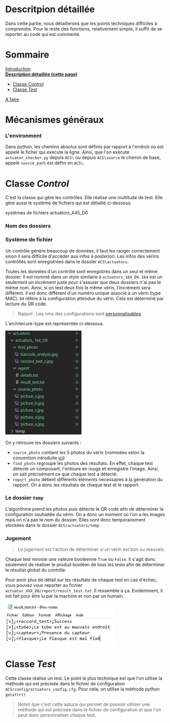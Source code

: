# Descritpion détaillée
Dans cette partie, nous détaillerons que les points techniques difficiles à comprendre. Pour le reste des fonctions, relativement simple, il suffit de se reporter au code qui est commenté.

# Sommaire
[Introduction]()  
[**Description détaillée  (cette page)**](detailed_description.md)  
* [Classe _Control_]()
* [Classe _Test_]()  

[A faire](todo.md)

# Mécanismes généraux
### L'environment
Dans python, les chemins absolus sont définis par rapport à l'endroit où est appelé le ficher qui execute la ligne. Ainsi, que l'on exécute `actuator_checker.py` depuis `ACS\` ou depuis `ACS\source` le chemin de base, appelé `source_path` est défini en `ACS\`.  

# Classe _Control_
C'est la classe qui gère les contrôles. Elle réalise une multitude de test. Elle gère aussi le système de fichiers qui est détaillé ci-dessous.

systèmes de fichiers actuators_445_D0
### Nom des dossiers



### Système de fichier
Un contrôle génère beaucoup de données, il faut les ranger correctement sinon il sera difficile d'accéder aux infos à posteriori. Les infos des vérins contrôllés sont enregistrées dans le dossier `ACS\actuators`.  

Toutes les données d'un contrôle sont enregistrés dans un seul et même dossier. Il est nommé dans un style similaire à `actuators_164_D0`. `164` est un seulement un incrément juste pour s'assurer que deux dossiers n'ai pas le même nom. Ainsi, si on test deux fois le même vérin, l'incrément sera différent. Il est donc différent d'un numéro unique associé à un vérin (type _MAC_).  `D0` réfère à la configuration attendue du vérin. Cela est déterminé par lecture du QR code. 

> Rappel : Les nms des configurations sont [personnalisables](intro.md#personaliser-une-configuration)

L'architecure-type est représentée ci-dessous.

![](img/arborescence.png)

On y retrouve les dossiers suivants :
- `source_photo` contient les 5 photos du vérin (nommées selon la convention introduite [ici](intro.md#détermination-de-la-configuration-à-vérifier))
- `find_photo` regroupe les photos des résultats. En effet, chaque test détecte un composant, l'entoure en rouge et enregistre l'image. Ainsi, on sait précisément ce que chaque test a détecté.  
- `report_photo` détient différents éléments nécessaires à la génération du rapport. On a donc les résultats de chaque test et le rapport.

### Le dossier `temp`
L'algorithme prend les photos puis détecte le QR code afin de déterminer la configuration souhaitée du vérin. On a donc un moment où l'on a les images mais on n'a pas le nom du dossier. Elles sont donc temporairement stockées dans le dossier `ACS/actuators/temp`

### Jugement
> Le jugement est l'action de déterminer si un vérin est bon ou mauvais.  

Chaque test renvoie une valeure booléenne `True` ou `False`. Il s'agit donc seulement de réaliser le produit booléen de tous les tests afin de déterminer le résultat global du contrôle.

Pour avoir plus de détail sur les résultats de chaque test en cas d'échec, vous pouvez vous reporter au fichier `actuator_XXX_D0/report/result_test.txt`. Il ressemble à ça. Evidemment, il est fait pour être lu par la machine et non par un humain.

![](img/result_test.png)

# Classe _Test_
Cette classe réalise un test. Le point le plus technique est que l'on utilise la méthode qui est précisée dans le fichier de configuration `ACS/config/actuators_config.cfg`. Pour cela, on utilise la méthode python `getattr()`

> Notez que c'est cette astuce qui permet de pouvoir utiliser une méthode qui est précisée dans le fichier de configuration et que l'on peut donc personnaliser chaque test.